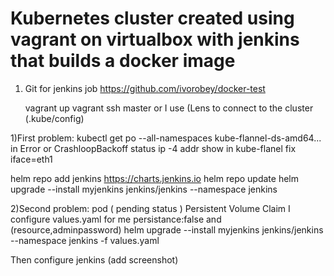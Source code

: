# Kubernetes cluster created using vagrant on virtualbox with jenkins that builds a docker image
1) Git for jenkins job https://github.com/ivorobey/docker-test

     vagrant up
     vagrant ssh master or I use (Lens to connect to the cluster (.kube/config)
 
 
 
1)First problem: 
kubectl get po --all-namespaces
kube-flannel-ds-amd64... in Error or CrashloopBackoff status
ip -4 addr show
in kube-flanel fix iface=eth1


helm repo add jenkins https://charts.jenkins.io
helm repo update
helm upgrade --install myjenkins jenkins/jenkins --namespace jenkins

2)Second problem: pod ( pending status )
Persistent Volume Claim
I configure values.yaml for me persistance:false and (resource,adminpassword) 
helm upgrade --install myjenkins jenkins/jenkins --namespace jenkins -f values.yaml

Then configure jenkins (add screenshot)
 
